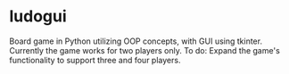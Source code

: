 # ludogui
Board game in Python utilizing OOP concepts, with GUI using tkinter.
Currently the game works for two players only.
To do:
Expand the game's functionality to support three and four players.
